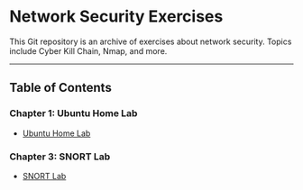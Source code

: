 # Network Security Exercises

This Git repository is an archive of exercises about network security. Topics include Cyber Kill Chain, Nmap, and more.

---

## Table of Contents

### Chapter 1: Ubuntu Home Lab

- [Ubuntu Home Lab](./labs/ubuntu_home_lab.md)

### Chapter 3: SNORT Lab

- [SNORT Lab](./labs/SNORT.md)
